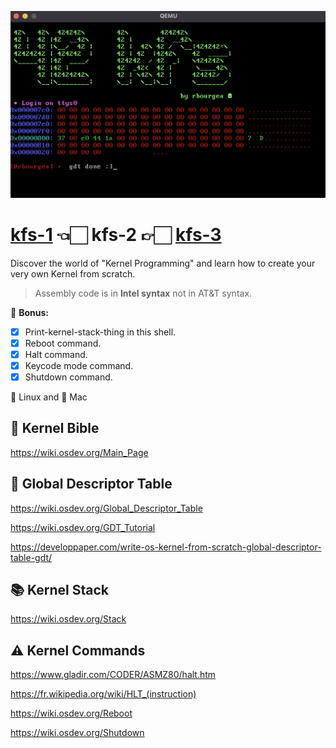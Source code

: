 ![kfs-2](/images/screen-1.png)

# [kfs-1](https://github.com/rbourgeat/kfs-1) 👈🏻 kfs-2 👉🏻 [kfs-3](https://github.com/rbourgeat/kfs-3)
Discover the world of "Kernel Programming" and learn how to create your very own Kernel from scratch.

> Assembly code is in **Intel syntax** not in AT&T syntax.

🎁 **Bonus:**
- [x] Print-kernel-stack-thing in this shell.
- [x] Reboot command.
- [x] Halt command.
- [x] Keycode mode command.
- [x] Shutdown command.

🐧 Linux and 🍏 Mac

## 📖 Kernel Bible
https://wiki.osdev.org/Main_Page

## 💾 Global Descriptor Table
https://wiki.osdev.org/Global_Descriptor_Table

https://wiki.osdev.org/GDT_Tutorial

https://developpaper.com/write-os-kernel-from-scratch-global-descriptor-table-gdt/

## 📚 Kernel Stack

https://wiki.osdev.org/Stack

## ⚠️ Kernel Commands

https://www.gladir.com/CODER/ASMZ80/halt.htm

https://fr.wikipedia.org/wiki/HLT_(instruction)

https://wiki.osdev.org/Reboot

https://wiki.osdev.org/Shutdown
